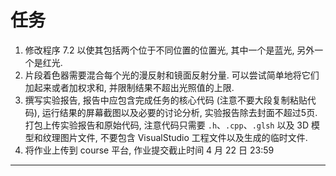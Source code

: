 # 任务
1. 修改程序 7.2 以使其包括两个位于不同位置的位置光, 其中一个是蓝光, 另外一个是红光.
2. 片段着色器需要混合每个光的漫反射和镜面反射分量. 可以尝试简单地将它们加起来或者加权求和, 并限制结果不超出光照值的上限.
3. 撰写实验报告, 报告中应包含完成任务的核心代码 (注意不要大段复制粘贴代码), 运行结果的屏幕截图以及必要的讨论分析, 实验报告除去封面不超过5页. 打包上传实验报告和原始代码, 注意代码只需要 `.h`、`.cpp`、`.glsh` 以及 3D 模型和纹理图片文件, 不要包含 VisualStudio 工程文件以及生成的临时文件.
4. 将作业上传到 course 平台, 作业提交截止时间 4 月 22 日 23:59

---

